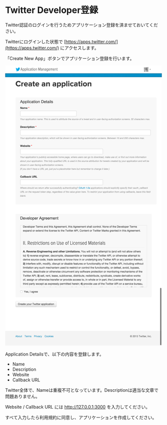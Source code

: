 # Twitter Developer登録

Twitter認証のログインを行うためアプリケーション登録を済ませておいてください。

Twitterにログインした状態で [https://apps.twitter.com/](https://apps.twitter.com/) にアクセスします。

「Create New App」ボタンでアプリケーション登録を行います。

![](../images/twitter-app.png)

Application Detailsで、以下の内容を登録します。

* Name
* Description
* Website
* Callback URL

Twitter全体で、Nameは重複不可となっています。Descriptionは適当な文章で問題ありません。

Website / Callback URL には http://127.0.0.1:3000 を入力してください。

すべて入力したら利用規約に同意し、アプリケーションを作成してください。
